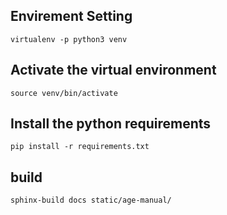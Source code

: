 ## Envirement Setting

```virtualenv -p python3 venv```

## Activate the virtual environment

```source venv/bin/activate```

## Install the python requirements

```pip install -r requirements.txt```

## build

```sphinx-build docs static/age-manual/```